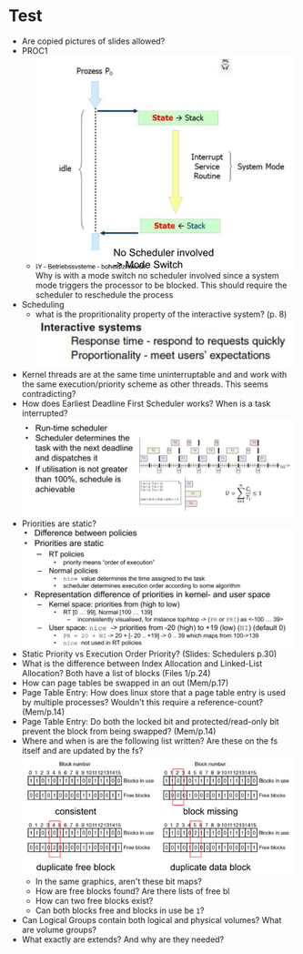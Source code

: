 # Test

* Are copied pictures of slides allowed?
* PROC1
  * ![image-20230531114117641](res/Test/image-20230531114117641.png)
    Why is with a mode switch no scheduler involved since a system mode triggers the processor to be blocked. This should require the scheduler to reschedule the process
* Scheduling
  - what is the propritionality property of the interactive system? (p. 8)
    ![image-20230531140246075](res/Test/image-20230531140246075.png)
* Kernel threads are at the same time uninterruptable and and work with the same execution/priority scheme as other threads. This seems contradicting? 
* How does Earliest Deadline First Scheduler works? When is a task interrupted?
  ![image-20230531151612559](res/Test/image-20230531151612559.png)
* Priorities are static?
  ![image-20230531152852533](res/Test/image-20230531152852533.png)
* Static Priority vs Execution Order Priority? (Slides: Schedulers p.30)
* What is the difference between Index Allocation and Linked-List Allocation? Both have a list of blocks (Files 1/p.24)
* How can page tables be swapped in an out (Mem/p.17)
* Page Table Entry: How does linux store that a page table entry is used by multiple processes? Wouldn't this require a reference-count? (Mem/p.14)
* Page Table Entry: Do both the locked bit and protected/read-only bit prevent the block from being swapped? (Mem/p.14)
* Where and when is are the following list written? Are these on the fs itself and are updated by the fs?![image-20230605160718414](res/Test/image-20230605160718414.png)
  * In the same graphics, aren't these bit maps? 
  * How are free blocks found? Are there lists of free bl
  * How can two free blocks exist? 
  * Can both blocks free and blocks in use be `1`?
* Can Logical Groups contain both logical and physical volumes? What are volume groups?
* What exactly are extends? And why are they needed?
